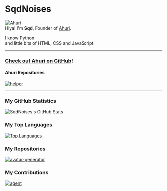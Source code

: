 # SqdNoises
![Ahuri](https://img.shields.io/static/v1?label=Founder%20of&message=Ahuri&color=01b3a1&style=flat&labelColor=009485)
<br>
Hiya! I'm **Sqd**, Founder of [Ahuri](http://18.169.99.65/).

I know [Python](https://python.org)
<br>
and little bits of HTML, CSS and JavaScript.

---

### [Check out Ahuri on GitHub](https://github.com/ahuri-app)!
#### Ahuri Repositories
[![helper](https://github-readme-stats.vercel.app/api/pin/?username=ahuri-app&repo=helper&title_color=fff&icon_color=f9f9f9&text_color=9f9f9f&bg_color=151515)](https://github.com/ahuri-app/helper)

---

### My GitHub Statistics
![SqdNoises's GitHub Stats](https://github-readme-stats.vercel.app/api?username=SqdNoises&count_private=true&show_icons=true&title_color=fff&icon_color=f9f9f9&text_color=9f9f9f&bg_color=151515)

### My Top Languages
[![Top Languages](https://github-readme-stats.vercel.app/api/top-langs/?username=SqdNoises&layout=compact&langs_count=10&hide=css&title_color=fff&icon_color=f9f9f9&text_color=9f9f9f&bg_color=151515)](https://github.com/SqdNoises)

### My Repositories
[![avatar-generator](https://github-readme-stats.vercel.app/api/pin/?username=SqdNoises&repo=avatar-generator&title_color=fff&icon_color=f9f9f9&text_color=9f9f9f&bg_color=151515)](https://github.com/SqdNoises/avatar-generator)

### My Contributions
[![agent](https://github-readme-stats.vercel.app/api/pin/?username=1nterp&repo=agent&title_color=fff&icon_color=f9f9f9&text_color=9f9f9f&bg_color=151515)](https://github.com/1nterp/agent)
